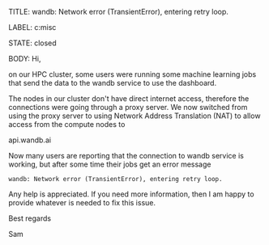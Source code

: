 TITLE:
wandb: Network error (TransientError), entering retry loop.

LABEL:
c:misc

STATE:
closed

BODY:
Hi,

on our HPC cluster, some users were running some machine learning jobs that send the data to the wandb service to use the dashboard.

The nodes in our cluster don't have direct internet access, therefore the connections were going through a proxy server. We now switched from using the proxy server to using Network Address Translation (NAT) to allow access from the compute nodes to

api.wandb.ai

Now many users are reporting that the connection to wandb service is working, but after some time their jobs get an error message

`wandb: Network error (TransientError), entering retry loop.`

Any help is appreciated. If you need more information, then I am happy to provide whatever is needed to fix this issue.

Best regards

Sam

